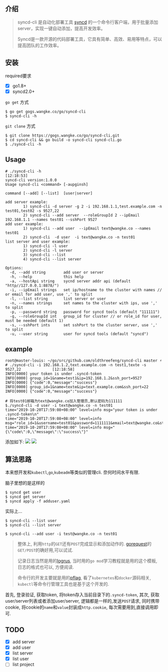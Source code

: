 ## 介绍

> syncd-cli 是自动化部署工具 [syncd](https://github.com/dreamans/syncd) 的一个命令行客户端，用于批量添加server，实现一键自动添加，提高开发效率。
>
> Syncd是一款开源的代码部署工具，它具有简单、高效、易用等特点，可以提高团队的工作效率。

## 安装

required要求

- [X] go1.8+
- [X] syncd2.0+

`go get` 方式

```shell
$ go get gogs.wangke.co/go/syncd-cli
$ syncd-cli -h
```

`git clone` 方式

```shell
$ git clone https://gogs.wangke.co/go/syncd-cli.git
$ cd syncd-cli && go build -o syncd-cli syncd-cli.go
$ ./syncd-cli -h
```

## Usage

```shell
# ./syncd-cli -h                                                                                                  [12:18:53]
syncd-cli version:1.0.0
Usage syncd-cli <command> [-aupginsh]

command [--add] [--list]  [user|server]

add server example:
        1) syncd-cli -d server -g 2 -i 192.168.1.1,test.example.com -n test01,test02 -s 9527,22
        2) syncd-cli --add server  --roleGroupId 2 --ipEmail 192.168.1.1 --names test01 --sshPort 9527
add user example:
        1) syncd-cli --add user  --ipEmail text@wangke.co --names test01
        2) syncd-cli  -d user  -i text@wangke.co -n test01
list server and user example:
        1) syncd-cli -l user
        2) syncd-cli -l server 
        3) syncd-cli --list 
        4) syncd-cli --list server 

Options:
  -d, --add string        add user or server
  -h, --help              this help
  -a, --hostApi string    sycnd server addr api (default "http//127.0.0.1:8878/")
  -i, --ipEmail strings   set ip/hostname to the cluster with names // or email for add user, use ',' to split
  -l, --list string       list server or user
  -n, --names strings     set names to the cluster with ips, use ',' to split
  -p, --password string   password for syncd tools (default "111111")
  -g, --roleGroupId int   group_id for cluster // or role_id for user, must be needed (default 1)
  -s, --sshPort ints      set sshPort to the cluster server, use ',' to split
  -u, --user string       user for syncd tools (default "syncd")

```


## example
``` 
root@master-louis: ~/go/src/github.com/oldthreefeng/syncd-cli master ⚡
# ./syncd-cli -i 192.168.1.2,text.example.com -n test1,texte -s 9527,22              [12:18:58]
INFO[0000] your token is under .syncd-token             
INFO[0000] group_id=1&name=test1&ip=192.168.1.2&ssh_port=9527  
INFO[0000] {"code":0,"message":"success"}               
INFO[0000] group_id=1&name=texte&ip=text.example.com&ssh_port=22  
INFO[0000] {"code":0,"message":"success"}

# 将test01邮箱为text@wangke.co加入管理员,默认密码为111111
$./syncd-cli -d user -i text@wangke.co -n test01   
time="2019-10-20T17:59:08+08:00" level=info msg="your token is under .syncd-token\n"
time="2019-10-20T17:59:08+08:00" level=info msg="role_id=1&username=test01&password=1111111&email=text@wangke.co&status=1"
time="2019-10-20T17:59:08+08:00" level=info msg="{\"code\":0,\"message\":\"success\"}"

```
添加如下:
![](https://pic.fenghong.tech/syncd-cli.png)
![](https://pic.fenghong.tech/syncd-cli-add-user.png)

## 算法思路 ##

本来想开发和`kubectl`,`go`,`kubeadm`等类似的管理cli. 奈何时间水平有限. 

脑子里想的是这样的

```cgo
$ syncd get user 
$ syncd get server 
$ syncd apply -f adduser.yaml
```
实际上...

```cgo
$ syncd-cli --list user
$ syncd-cli --list server

$ syncd-cli --add user -i test@wangke.co -n test01 
```

> 整体上, 利用`http`的`GET`还有`POST`完成显示和添加动作的. [gorequest](https://github.com/parnurzeal/gorequest)的`GET/POST`的确好用,可以试试. 
>
> 记录日志当然是用的[logrus](https://github.com/sirupsen/logrus), 当时用的`go mod`学习教程就是用的这个模板, 日志的格式也可以, 方便阅读.
>
> 命令行的开发主要就是用的[pflag](https://github.com/spf13/pflag), 看了`kubernetes`和`docker`源码相关, `kubectl`等命令行管理工具也是基于这个开发的.

首先, 登录验证, 获取token, 将token存入当前目录下的`.syncd-token`, 其次, 获取user/server列表或者添加user/server, 逻辑都是一样的,发送`POST`请求, 同时携带cookie, 将cookie的`name`和`value`封装成`http.cookie`, 每次需要用到,直接调用即可. 

## TODO
- [x] add server
- [x] add user
- [x] list server
- [x] list user
- [ ] list project
